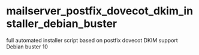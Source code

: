 # mailserver_postfix_dovecot_dkim_installer_debian_buster
full automated installer script based on postfix dovecot DKIM support Debian buster 10
